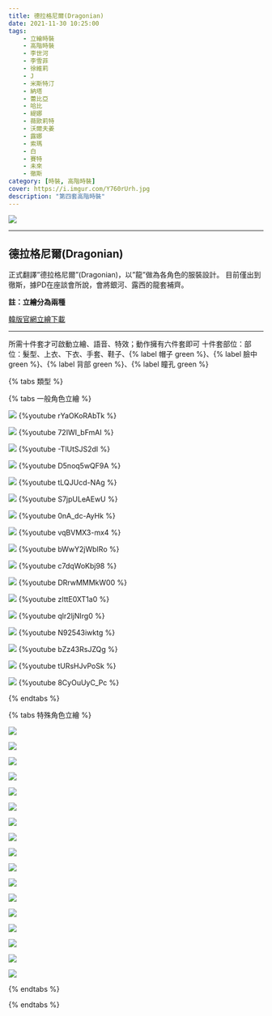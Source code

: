 ```yaml
---
title: 德拉格尼爾(Dragonian)
date: 2021-11-30 10:25:00
tags: 
    - 立繪時裝
    - 高階時裝
    - 李世河
    - 李雪菲
    - 徐維莉
    - J
    - 米斯特汀
    - 納塔
    - 蕾比亞
    - 哈比
    - 緹娜
    - 薇歐莉特
    - 沃爾夫姜
    - 露娜
    - 索瑪
    - 白
    - 賽特
    - 未來
    - 徹斯
category: [時裝, 高階時裝]
cover: https://i.imgur.com/Y760rUrh.jpg
description: "第四套高階時裝"
---
```


[![](https://i.imgur.com/Y760rUrh.jpg)](https://i.imgur.com/Y760rUr.jpg)

---
## 德拉格尼爾(Dragonian)

正式翻譯”德拉格尼爾”(Dragonian)，以”龍”做為各角色的服裝設計。
目前僅出到徹斯，據PD在座談會所說，會將銀河、露西的龍套補齊。

**註：立繪分為兩種**

[韓版官網立繪下載](https://closers.vod.nexoncdn.co.kr/site/fansitekit/Closers_FansiteKit_rareCostume4_250ava.zip)

---

所需十件套才可啟動立繪、語音、特效；動作擁有六件套即可
十件套部位：部位：髮型、上衣、下衣、手套、鞋子、{% label 帽子 green %}、{% label 臉中 green %}、{% label 背部 green %}、{% label 瞳孔 green %}


{% tabs 類型 %}
<!-- tab 一般立繪-->
{% tabs 一般角色立繪 %}
<!-- tab 李世河(Seha)-->
[![](https://i.imgur.com/7GGfYIFh.jpg)](https://i.imgur.com/7GGfYIF.jpg)
{%youtube rYaOKoRAbTk %}
<!-- endtab -->
<!-- tab 李雪菲(Seulbi)-->
[![](https://i.imgur.com/n016QSFh.jpg)](https://i.imgur.com/n016QSF.jpg)
{%youtube 72IWI_bFmAI %}
<!-- endtab -->
<!-- tab 徐維莉(Yuri)-->
[![](https://i.imgur.com/PxWeYumh.jpg)](https://i.imgur.com/PxWeYum.jpg)
{%youtube -TlUtSJS2dI %}
<!-- endtab -->
<!-- tab J-->
[![](https://i.imgur.com/CbmYmmDh.jpg)](https://i.imgur.com/CbmYmmD.jpg)
{%youtube D5noq5wQF9A %}
<!-- endtab -->
<!-- tab 米斯特汀(Tein)-->
[![](https://i.imgur.com/It2Jwkoh.jpg)](https://i.imgur.com/It2Jwko.jpg)
{%youtube tLQJUcd-NAg %}
<!-- endtab -->
<!-- tab 納塔(Nata)-->
[![](https://i.imgur.com/doGG3oth.jpg)](https://i.imgur.com/doGG3ot.jpg)
{%youtube S7jpULeAEwU %}
<!-- endtab -->
<!-- tab 蕾比雅(Levia)-->
[![](https://i.imgur.com/dNPoBuoh.jpg)](https://i.imgur.com/dNPoBuo.jpg)
{%youtube 0nA_dc-AyHk %}
<!-- endtab -->
<!-- tab 哈比(Harpy)-->
[![](https://i.imgur.com/gzaRBqqh.jpg)](https://i.imgur.com/gzaRBqq.jpg)
{%youtube vqBVMX3-mx4 %}
<!-- endtab -->
<!-- tab 緹娜(Tina)-->
[![](https://i.imgur.com/5GEZIKDh.jpg)](https://i.imgur.com/5GEZIKD.jpg)
{%youtube bWwY2jWbIRo %}
<!-- endtab -->
<!-- tab 薇歐莉特(Violet)-->
[![](https://i.imgur.com/sbNEOsFh.jpg)](https://i.imgur.com/sbNEOsF.jpg)
{%youtube c7dqWoKbj98 %}
<!-- endtab -->
<!-- tab 沃爾夫姜(Wolfgang)-->
[![](https://i.imgur.com/MbaW7cth.jpg)](https://i.imgur.com/MbaW7ct.jpg)
{%youtube DRrwMMMkW00 %}
<!-- endtab -->
<!-- tab 露娜(Luna)-->
[![](https://i.imgur.com/liMkzEWh.jpg)](https://i.imgur.com/liMkzEW.jpg)
{%youtube zIttE0XT1a0 %}
<!-- endtab -->
<!-- tab 索瑪(Soma)-->
[![](https://i.imgur.com/mKX6e5Hh.jpg)](https://i.imgur.com/mKX6e5H.jpg)
{%youtube qlr2ljNIrg0 %}
<!-- endtab -->
<!-- tab 白(Bai)-->
[![](https://i.imgur.com/efwaS2Gh.jpg)](https://i.imgur.com/efwaS2G.jpg)
{%youtube N92543iwktg %}
<!-- endtab -->
<!-- tab 賽特(Seth)-->
[![](https://i.imgur.com/s6UdIU0h.jpg)](https://i.imgur.com/s6UdIU0.jpg)
{%youtube bZz43RsJZQg %}
<!-- endtab -->
<!-- tab 未來(Mirae)-->
[![](https://i.imgur.com/vrjuMJ5h.jpg)](https://i.imgur.com/vrjuMJ5.jpg)
{%youtube tURsHJvPoSk %}
<!-- endtab -->
<!-- tab 徹斯(Chulsoo)-->
[![](https://i.imgur.com/SvVnu6rh.jpg)](https://i.imgur.com/SvVnu6r.jpg)
{%youtube 8CyOuUyC_Pc %}
<!-- endtab -->
{% endtabs %}
<!-- endtab -->

<!-- tab 特殊立繪-->
{% tabs 特殊角色立繪 %}
<!-- tab 李世河(Seha)-->
[![](https://i.imgur.com/wsqexG5h.jpg)](https://i.imgur.com/wsqexG5.jpg)
<!-- endtab -->
<!-- tab 李雪菲(Seulbi)-->
[![](https://i.imgur.com/HbfT6wVh.jpg)](https://i.imgur.com/HbfT6wV.jpg)
<!-- endtab -->
<!-- tab 徐維莉(Yuri)-->
[![](https://i.imgur.com/xfpzG8Bh.jpg)](https://i.imgur.com/xfpzG8B.jpg)
<!-- endtab -->
<!-- tab J-->
[![](https://i.imgur.com/VnAYpHrh.jpg)](https://i.imgur.com/VnAYpHr.jpg)
<!-- endtab -->
<!-- tab 米斯特汀(Tein)-->
[![](https://i.imgur.com/AkhKg5vh.jpg)](https://i.imgur.com/AkhKg5v.jpg)
<!-- endtab -->
<!-- tab 納塔(Nata)-->
[![](https://i.imgur.com/u4cON9vh.jpg)](https://i.imgur.com/u4cON9v.jpg)
<!-- endtab -->
<!-- tab 蕾比雅(Levia)-->
[![](https://i.imgur.com/FEcZw7Sh.jpg)](https://i.imgur.com/FEcZw7S.jpg)
<!-- endtab -->
<!-- tab 哈比(Harpy)-->
[![](https://i.imgur.com/hUKiCkzh.jpg)](https://i.imgur.com/hUKiCkz.jpg)
<!-- endtab -->
<!-- tab 緹娜(Tina)-->
[![](https://i.imgur.com/cPJqXe8h.jpg)](https://i.imgur.com/cPJqXe8.jpg)
<!-- endtab -->
<!-- tab 薇歐莉特(Violet)-->
[![](https://i.imgur.com/fx3wq5ah.jpg)](https://i.imgur.com/fx3wq5a.jpg)
<!-- endtab -->
<!-- tab 沃爾夫姜(Wolfgang)-->
[![](https://i.imgur.com/cyZlxgih.jpg)](https://i.imgur.com/cyZlxgi.jpg)
<!-- endtab -->
<!-- tab 露娜(Luna)-->
[![](https://i.imgur.com/qSCYxxnh.jpg)](https://i.imgur.com/qSCYxxn.jpg)
<!-- endtab -->
<!-- tab 索瑪(Soma)-->
[![](https://i.imgur.com/n55UeiBh.jpg)](https://i.imgur.com/n55UeiB.jpg)
<!-- endtab -->
<!-- tab 白(Bai)-->
[![](https://i.imgur.com/LrN8F27h.jpg)](https://i.imgur.com/LrN8F27.jpg)
<!-- endtab -->
<!-- tab 賽特(Seth)-->
[![](https://i.imgur.com/6xfrGFdh.jpg)](https://i.imgur.com/6xfrGFd.jpg)
<!-- endtab -->
<!-- tab 未來(Mirae)-->
[![](https://i.imgur.com/U12NrIyh.jpg)](https://i.imgur.com/U12NrIy.jpg)
<!-- endtab -->
<!-- tab 徹斯(Chulsoo)-->
[![](https://i.imgur.com/pQKqn8Ch.jpg)](https://i.imgur.com/pQKqn8C.jpg)
<!-- endtab -->


<!-- endtab -->
{% endtabs %}
<!-- endtab -->
{% endtabs %}